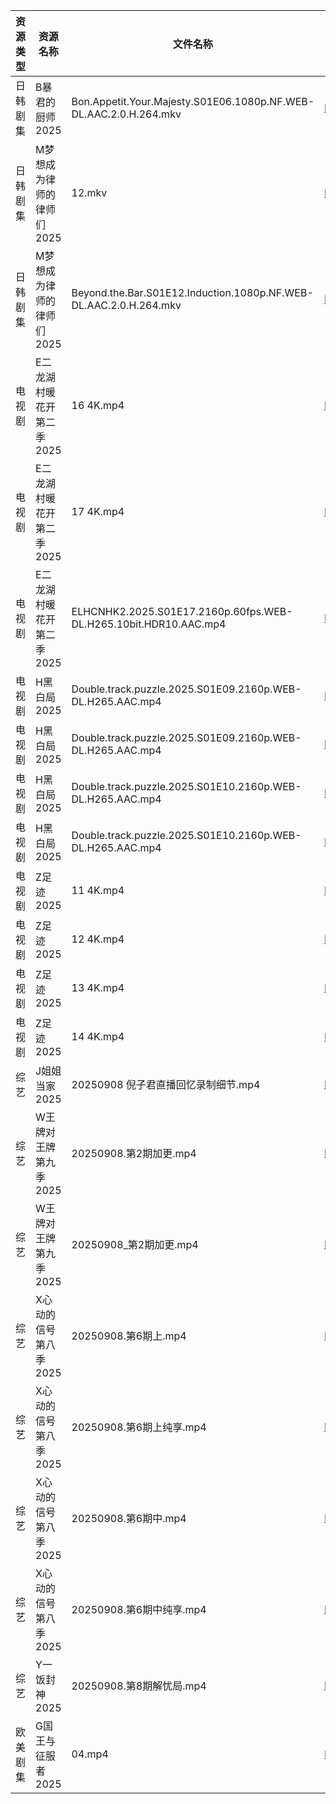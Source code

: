 | 资源类型 | 资源名称            | 文件名称                                                              | 分享链接                                 | 更新时间                |
| ---- | --------------- | ----------------------------------------------------------------- | ------------------------------------ | ------------------- |
| 日韩剧集 | B暴君的厨师2025      | Bon.Appetit.Your.Majesty.S01E06.1080p.NF.WEB-DL.AAC.2.0.H.264.mkv | https://pan.quark.cn/s/7f659879c212  | 2025-09-08 01:14:41 |
| 日韩剧集 | M梦想成为律师的律师们2025 | 12.mkv                                                            | https://pan.quark.cn/s/d4ecaff7fa34  | 2025-09-08 01:19:04 |
| 日韩剧集 | M梦想成为律师的律师们2025 | Beyond.the.Bar.S01E12.Induction.1080p.NF.WEB-DL.AAC.2.0.H.264.mkv | https://pan.quark.cn/s/d4ecaff7fa34  | 2025-09-08 01:19:08 |
| 电视剧  | E二龙湖村暖花开第二季2025 | 16 4K.mp4                                                         | https://www.alipan.com/s/8v2qX3dsefF | 2025-09-08 17:59:27 |
| 电视剧  | E二龙湖村暖花开第二季2025 | 17 4K.mp4                                                         | https://www.alipan.com/s/8v2qX3dsefF | 2025-09-08 17:59:27 |
| 电视剧  | E二龙湖村暖花开第二季2025 | ELHCNHK2.2025.S01E17.2160p.60fps.WEB-DL.H265.10bit.HDR10.AAC.mp4  | https://pan.quark.cn/s/8fd0747e49e4  | 2025-09-08 16:15:17 |
| 电视剧  | H黑白局2025        | Double.track.puzzle.2025.S01E09.2160p.WEB-DL.H265.AAC.mp4         | https://pan.quark.cn/s/18c72e14cfcd  | 2025-09-08 16:17:26 |
| 电视剧  | H黑白局2025        | Double.track.puzzle.2025.S01E09.2160p.WEB-DL.H265.AAC.mp4         | https://www.alipan.com/s/8TAffJzSy3J | 2025-09-08 17:59:41 |
| 电视剧  | H黑白局2025        | Double.track.puzzle.2025.S01E10.2160p.WEB-DL.H265.AAC.mp4         | https://pan.quark.cn/s/18c72e14cfcd  | 2025-09-08 16:17:23 |
| 电视剧  | H黑白局2025        | Double.track.puzzle.2025.S01E10.2160p.WEB-DL.H265.AAC.mp4         | https://www.alipan.com/s/8TAffJzSy3J | 2025-09-08 17:59:40 |
| 电视剧  | Z足迹2025         | 11 4K.mp4                                                         | https://www.alipan.com/s/n8xQyWpmxBd | 2025-09-08 21:00:20 |
| 电视剧  | Z足迹2025         | 12 4K.mp4                                                         | https://www.alipan.com/s/n8xQyWpmxBd | 2025-09-08 21:00:20 |
| 电视剧  | Z足迹2025         | 13 4K.mp4                                                         | https://www.alipan.com/s/n8xQyWpmxBd | 2025-09-08 21:00:19 |
| 电视剧  | Z足迹2025         | 14 4K.mp4                                                         | https://www.alipan.com/s/n8xQyWpmxBd | 2025-09-08 21:00:18 |
| 综艺   | J姐姐当家2025       | 20250908 倪子君直播回忆录制细节.mp4                                          | https://pan.quark.cn/s/b9e3aa93f086  | 2025-09-08 16:29:50 |
| 综艺   | W王牌对王牌第九季2025   | 20250908.第2期加更.mp4                                                | https://pan.quark.cn/s/b5f4a2ecde94  | 2025-09-08 16:33:11 |
| 综艺   | W王牌对王牌第九季2025   | 20250908_第2期加更.mp4                                                | https://www.alipan.com/s/w9CqDPEeGeX | 2025-09-08 16:00:33 |
| 综艺   | X心动的信号第八季2025   | 20250908.第6期上.mp4                                                 | https://pan.quark.cn/s/a2f1532c7f0e  | 2025-09-08 16:33:48 |
| 综艺   | X心动的信号第八季2025   | 20250908.第6期上纯享.mp4                                               | https://pan.quark.cn/s/a2f1532c7f0e  | 2025-09-08 16:33:59 |
| 综艺   | X心动的信号第八季2025   | 20250908.第6期中.mp4                                                 | https://pan.quark.cn/s/a2f1532c7f0e  | 2025-09-08 16:33:51 |
| 综艺   | X心动的信号第八季2025   | 20250908.第6期中纯享.mp4                                               | https://pan.quark.cn/s/a2f1532c7f0e  | 2025-09-08 16:33:55 |
| 综艺   | Y一饭封神2025       | 20250908.第8期解忧局.mp4                                               | https://www.alipan.com/s/w4Qpfj6YdVw | 2025-09-08 18:00:51 |
| 欧美剧集 | G国王与征服者2025     | 04.mp4                                                            | https://pan.quark.cn/s/333badca10ee  | 2025-09-08 16:15:55 |
